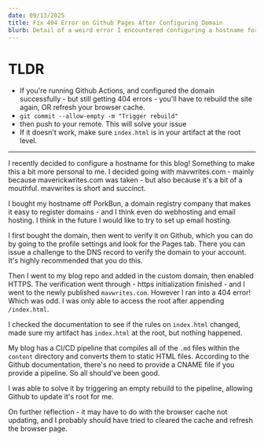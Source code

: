 ```yaml
---
date: 09/13/2025
title: Fix 404 Error on Github Pages After Configuring Domain
blurb: Detail of a weird error I encountered configuring a hostname for this blog
---
```


# TLDR
- If you're running Github Actions, and configured the domain successfully - but still getting 404 errors - you'll have to rebuild the site again, OR refresh your browser cache.
- `git commit --allow-empty -m "Trigger rebuild"`
- then push to your remote. This will solve your issue
- If it doesn't work, make sure `index.html` is in your artifact at the root level. 
--- 

I recently decided to configure a hostname for this blog! Something to make this a bit more personal to me. I decided going with mavwrites.com - mainly because maverickwrites.com was taken - but also because it's a bit of a mouthful. mavwrites is short and succinct. 

I bought my hostname off PorkBun, a domain registry company that makes it easy to register domains - and I think even do webhosting and email hosting. I think in the future I would like to try to set up email hosting.

I first bought the domain, then went to verify it on Github, which you can do by going to the profile settings and look for the Pages tab. There you can issue a challenge to the DNS record to verify the domain to your account. It's highly recommended that you do this.

Then I went to my blog repo and added in the custom domain, then enabled HTTPS. The verification went through - https initialization finished - and I went to the newly published `mavwrites.com`. However I ran into a 404 error! Which was odd. I was only able to access the root after appending `/index.html`.

I checked the documentation to see if the rules on `index.html` changed, made sure my artifact has `index.html` at the root, but nothing happened.

My blog has a CI/CD pipeline that compiles all of the `.md` files within the `content` directory and converts them to static HTML files. According to the Github documentation, there's no need to provide a CNAME file if you provide a pipeline. So all should've been good.

I was able to solve it by triggering an empty rebuild to the pipeline, allowing Github to update it's root for me. 

On further reflection - it may have to do with the browser cache not updating, and I probably should have tried to cleared the cache and refresh the browser page.
